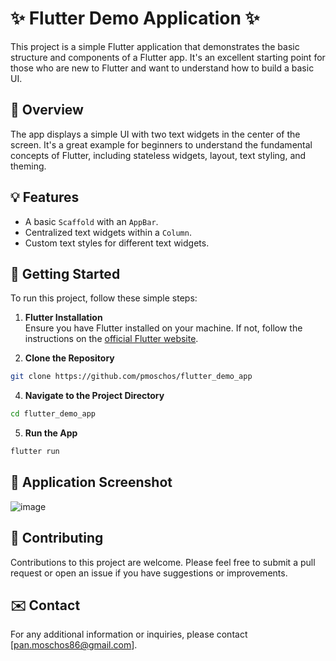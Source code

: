 # :sparkles: Flutter Demo Application :sparkles:

This project is a simple Flutter application that demonstrates the basic structure and components of a Flutter app. It's an excellent starting point for those who are new to Flutter and want to understand how to build a basic UI.

## :book: Overview

The app displays a simple UI with two text widgets in the center of the screen. It's a great example for beginners to understand the fundamental concepts of Flutter, including stateless widgets, layout, text styling, and theming.

## :bulb: Features

- A basic `Scaffold` with an `AppBar`.
- Centralized text widgets within a `Column`.
- Custom text styles for different text widgets.

## :rocket: Getting Started

To run this project, follow these simple steps:

1. **Flutter Installation**  
   Ensure you have Flutter installed on your machine. If not, follow the instructions on the [official Flutter website](https://flutter.dev/docs/get-started/install).

2. **Clone the Repository**
```bash
git clone https://github.com/pmoschos/flutter_demo_app
```

4. **Navigate to the Project Directory**  
```bash
cd flutter_demo_app
```

5. **Run the App**
```bash
flutter run
```

## :iphone: Application Screenshot

![image](https://github.com/pmoschos/flutter_demo_app/assets/133533759/a99b2e93-4e95-4f27-82f0-a78d446be2a4)

## :handshake: Contributing

Contributions to this project are welcome. Please feel free to submit a pull request or open an issue if you have suggestions or improvements.


## :envelope: Contact

For any additional information or inquiries, please contact [pan.moschos86@gmail.com].
